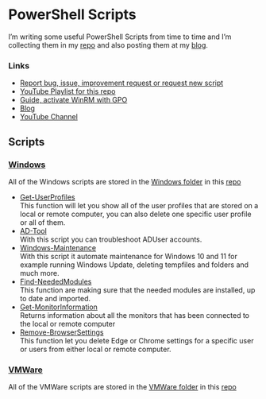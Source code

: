 # PowerShell Scripts
I’m writing some useful PowerShell Scripts from time to time and I’m collecting them in my [repo](https://github.com/rstolpe/PowerShell-Scripts) and also posting them at my [blog](https://stolpe.io).
### Links
- [Report bug, issue, improvement request or request new script](https://github.com/rstolpe/PowerShell-Scripts/issues/new/choose)
- [YouTube Playlist for this repo](https://www.youtube.com/playlist?list=PLOdABThmxohswmbXjPadlpqdNiQxj9ZoP)
- [Guide, activate WinRM with GPO](https://stolpe.io/enable-winrm-with-gpo/)
- [Blog](https://stolpe.io)
- [YouTube Channel](https://www.youtube.com/channel/UClrIQN9SysVTEMPmxxn-p1w)
## Scripts
### [Windows](https://github.com/rstolpe/PowerShell-Scripts/tree/main/Windows)
All of the Windows scripts are stored in the [Windows folder](https://github.com/rstolpe/PowerShell-Scripts/tree/main/Windows) in this [repo](https://github.com/rstolpe/PowerShell-Scripts)

- [Get-UserProfiles](https://github.com/rstolpe/PowerShell-Scripts/blob/main/Windows/Get-UserProfiles.md)  
    This function will let you show all of the user profiles that are stored on a local or remote computer, you can also delete one specific user profile or all of them.
- [AD-Tool](https://github.com/rstolpe/PowerShell-Scripts/blob/main/Windows/AD-Tool.md)  
    With this script you can troubleshoot ADUser accounts.
- [Windows-Maintenance](https://github.com/rstolpe/PowerShell-Scripts/blob/main/Windows/Windows-Maintenance.md)  
    With this script it automate maintenance for Windows 10 and 11 for example running Windows Update, deleting tempfiles and folders and much more.
- [Find-NeededModules](https://github.com/rstolpe/PowerShell-Scripts/blob/main/Windows/Find-NeededModules.md)  
    This function are making sure that the needed modules are installed, up to date and imported.
- [Get-MonitorInformation](https://github.com/rstolpe/PowerShell-Scripts/blob/main/Windows/Get-MonitorInformation.md)  
    Returns information about all the monitors that has been connected to the local or remote computer
- [Remove-BrowserSettings](https://github.com/rstolpe/PowerShell-Scripts/blob/main/Windows/Remove-BrowserSettings.md)  
    This function let you delete Edge or Chrome settings for a specific user or users from either local or remote computer. 

### [VMWare](https://github.com/rstolpe/PowerShell-Scripts/tree/main/VMWare)
All of the VMWare scripts are stored in the [VMWare folder](https://github.com/rstolpe/PowerShell-Scripts/tree/main/VMWare) in this [repo](https://github.com/rstolpe/PowerShell-Scripts)